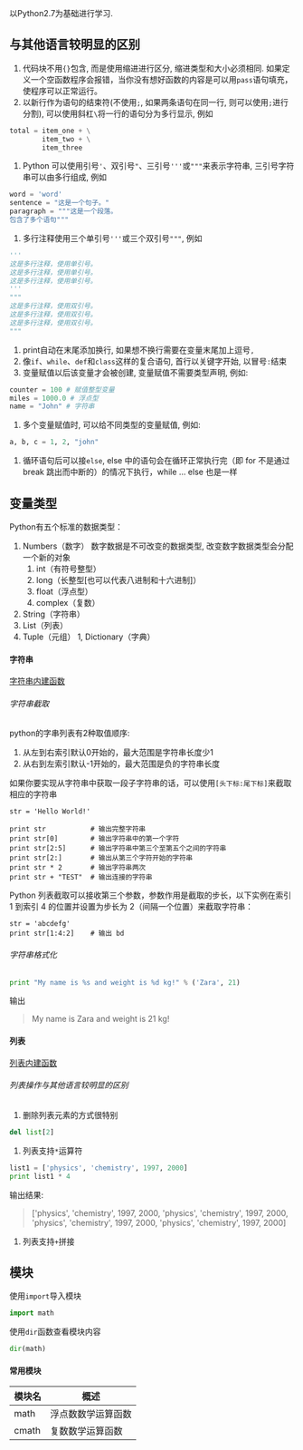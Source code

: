 ---
---
以Python2.7为基础进行学习.

## 与其他语言较明显的区别

1. 代码块不用`{}`包含, 而是使用缩进进行区分, 缩进类型和大小必须相同.
如果定义一个空函数程序会报错，当你没有想好函数的内容是可以用`pass`语句填充，使程序可以正常运行。
1. 以新行作为语句的结束符(不使用`;`, 如果两条语句在同一行, 则可以使用`;`进行分割), 可以使用斜杠`\`将一行的语句分为多行显示, 例如
```python
total = item_one + \
        item_two + \
        item_three
```
1. Python 可以使用引号`'`、双引号`"`、三引号`'''`或`"""`来表示字符串, 三引号字符串可以由多行组成, 例如
```python
word = 'word'
sentence = "这是一个句子。"
paragraph = """这是一个段落。
包含了多个语句"""
```
1. 多行注释使用三个单引号`'''`或三个双引号`"""`, 例如
```python
'''
这是多行注释，使用单引号。
这是多行注释，使用单引号。
这是多行注释，使用单引号。
'''
"""
这是多行注释，使用双引号。
这是多行注释，使用双引号。
这是多行注释，使用双引号。
"""
```
1. print自动在末尾添加换行, 如果想不换行需要在变量末尾加上逗号`,`
1. 像`if`、`while`、`def`和`class`这样的复合语句, 首行以关键字开始, 以冒号`:`结束
1. 变量赋值以后该变量才会被创建, 变量赋值不需要类型声明, 例如:
```python
counter = 100 # 赋值整型变量
miles = 1000.0 # 浮点型
name = "John" # 字符串
```
1. 多个变量赋值时, 可以给不同类型的变量赋值, 例如:
```python
a, b, c = 1, 2, "john"
```
1. 循环语句后可以接`else`, else 中的语句会在循环正常执行完（即 for 不是通过 break 跳出而中断的）的情况下执行，while … else 也是一样

## 变量类型

Python有五个标准的数据类型：
1. Numbers（数字）
数字数据是不可改变的数据类型, 改变数字数据类型会分配一个新的对象
    1. int（有符号整型）
    1. long（长整型[也可以代表八进制和十六进制]）
    1. float（浮点型）
    1. complex（复数）
1. String（字符串）
1. List（列表）
1. Tuple（元组）
1, Dictionary（字典）

#### 字符串

[字符串内建函数](http://www.runoob.com/python/python-strings.html)

###### 字符串截取

python的字串列表有2种取值顺序:
1. 从左到右索引默认0开始的，最大范围是字符串长度少1
1. 从右到左索引默认-1开始的，最大范围是负的字符串长度

如果你要实现从字符串中获取一段子字符串的话，可以使用`[头下标:尾下标]`来截取相应的字符串
```
str = 'Hello World!'
 
print str           # 输出完整字符串
print str[0]        # 输出字符串中的第一个字符
print str[2:5]      # 输出字符串中第三个至第五个之间的字符串
print str[2:]       # 输出从第三个字符开始的字符串
print str * 2       # 输出字符串两次
print str + "TEST"  # 输出连接的字符串
```
Python 列表截取可以接收第三个参数，参数作用是截取的步长，以下实例在索引 1 到索引 4 的位置并设置为步长为 2（间隔一个位置）来截取字符串：
```
str = 'abcdefg'
print str[1:4:2]    # 输出 bd
```

###### 字符串格式化

```python
print "My name is %s and weight is %d kg!" % ('Zara', 21) 
```
输出
> My name is Zara and weight is 21 kg!

#### 列表

[列表内建函数](http://www.runoob.com/python/python-lists.html)

###### 列表操作与其他语言较明显的区别

1. 删除列表元素的方式很特别
```python
del list[2]
```
1. 列表支持`*`运算符
```python
list1 = ['physics', 'chemistry', 1997, 2000]
print list1 * 4
```
输出结果:
> ['physics', 'chemistry', 1997, 2000, 'physics', 'chemistry', 1997, 2000, 'physics', 'chemistry', 1997, 2000, 'physics', 'chemistry', 1997, 2000]
1. 列表支持`+`拼接

## 模块

使用`import`导入模块
```python
import math
```
使用`dir`函数查看模块内容
```python
dir(math)
```

#### 常用模块

|模块名|概述|
|-|-|
|math|浮点数数学运算函数|
|cmath|复数数学运算函数|
